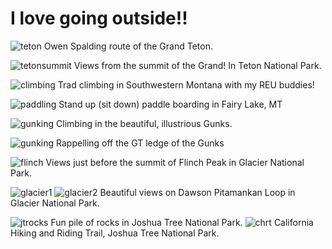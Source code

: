 # I love going outside!!

![teton](images/teton.JPG)
Owen Spalding route of the Grand Teton. 

![tetonsummit](images/tetonsummit.JPG)
Views from the summit of the Grand! In Teton National Park.



![climbing](images/climbing.JPG)
Trad climbing in Southwestern Montana with my REU buddies!

![paddling](images/paddling.JPG)
Stand up (sit down) paddle boarding in Fairy Lake, MT

![gunking](images/gunking.JPG)
Climbing in the beautiful, illustrious Gunks. 

![gunking](images/rappelling.png)
Rappelling off the GT ledge of the Gunks

![flinch](images/flinch.jpeg)
Views just before the summit of Flinch Peak in Glacier National Park. 

![glacier1](images/glacier1.jpeg)
![glacier2](images/glacier2.jpeg)
Beautiful views on Dawson Pitamankan Loop in Glacier National Park. 

![jtrocks](images/jtrocks.jpeg)
Fun pile of rocks in Joshua Tree National Park.
![chrt](images/chrt.jpeg)
California Hiking and Riding Trail, Joshua Tree National Park. 





